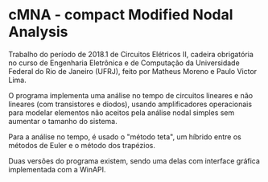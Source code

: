 # cMNA - compact Modified Nodal Analysis
Trabalho do período de 2018.1 de Circuitos Elétricos II, cadeira obrigatória no curso de Engenharia Eletrônica e de Computação da Universidade Federal do Rio de Janeiro (UFRJ), feito por Matheus Moreno e Paulo Victor Lima.

O programa implementa uma análise no tempo de circuitos lineares e não lineares (com transistores e diodos), usando amplificadores operacionais para modelar elementos não aceitos pela análise nodal simples sem aumentar o tamanho do sistema.

Para a análise no tempo, é usado o "método teta", um híbrido entre os métodos de Euler e o método dos trapézios.

Duas versões do programa existem, sendo uma delas com interface gráfica implementada com a WinAPI.
